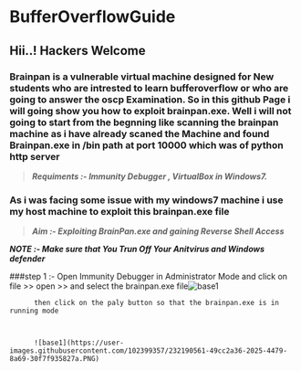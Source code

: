 # BufferOverflowGuide


## Hii..! Hackers Welcome 

### Brainpan is a vulnerable virtual machine designed for New students who are intrested to learn bufferoverflow or who are going to answer the oscp Examination. So in this github Page i will going show you how to exploit brainpan.exe. Well i will not going to start from the begnning like scanning the brainpan machine as i have already scaned the Machine and found Brainpan.exe in /bin path at port 10000 which was of python http server 



>***Requiments :- Immunity Debugger , VirtualBox in Windows7.***



### As i was facing some issue with my windows7 machine i use my host machine to exploit this brainpan.exe file 



>***Aim :- Exploiting BrainPan.exe and gaining Reverse Shell Access***



***NOTE :- Make sure that You Trun Off Your Anitvirus and Windows defender*** 

###step 1 :- Open Immunity Debugger in Administrator Mode and click on file >> open >> and select the brainpan.exe file![base1](https://user-images.githubusercontent.com/102399357/232190621-ce05e068-5926-443e-8cff-08cec8f9f6e5.PNG)

          then click on the paly button so that the brainpan.exe is in running mode
          
          
         
          ![base1](https://user-images.githubusercontent.com/102399357/232190561-49cc2a36-2025-4479-8a69-30f7f935827a.PNG)


